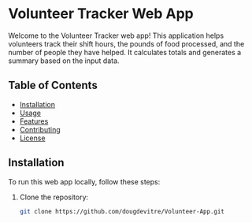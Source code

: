# Volunteer Tracker Web App

Welcome to the Volunteer Tracker web app! This application helps volunteers track their shift hours, the pounds of food processed, and the number of people they have helped. It calculates totals and generates a summary based on the input data.

## Table of Contents

- [Installation](#installation)
- [Usage](#usage)
- [Features](#features)
- [Contributing](#contributing)
- [License](#license)

## Installation

To run this web app locally, follow these steps:

1. Clone the repository:
   ```sh
   git clone https://github.com/dougdevitre/Volunteer-App.git
